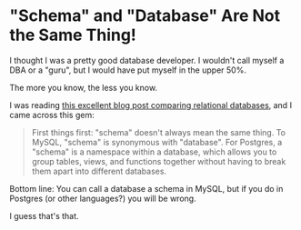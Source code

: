 # "Schema" and "Database" Are Not the Same Thing!

I thought I was a pretty good database developer. I wouldn't call myself a DBA or a "guru", but I would have put myself in the upper 50%.

The more you know, the less you know.

I was reading [this excellent blog post comparing relational databases][1], and I came across this gem:

> First things first: "schema" doesn't always mean the same thing. To MySQL, "schema" is synonymous with "database". For Postgres, a "schema" is a namespace within a database, which allows you to group tables, views, and functions together without having to break them apart into different databases.

Bottom line: You can call a database a schema in MySQL, but if you do in Postgres (or other languages?) you will be wrong.

I guess that's that.

[1]:https://dev.to/dmfay/the-ultimate-postgres-vs-mysql-blog-post-1l5f
